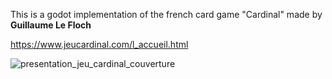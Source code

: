 This is a godot implementation of the french card game "Cardinal" made by **Guillaume Le Floch**

https://www.jeucardinal.com/l_accueil.html

![presentation_jeu_cardinal_couverture](https://github.com/user-attachments/assets/0c549933-8872-4b6d-8248-1e5f158bea53)

